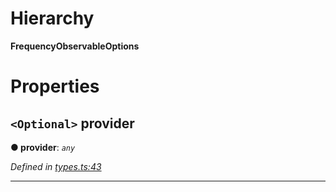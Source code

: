 

# Hierarchy

**FrequencyObservableOptions**

# Properties

<a id="provider"></a>

## `<Optional>` provider

**● provider**: *`any`*

*Defined in [types.ts:43](https://github.com/paritytech/js-libs/blob/6b72611/packages/light.js/src/types.ts#L43)*

___

